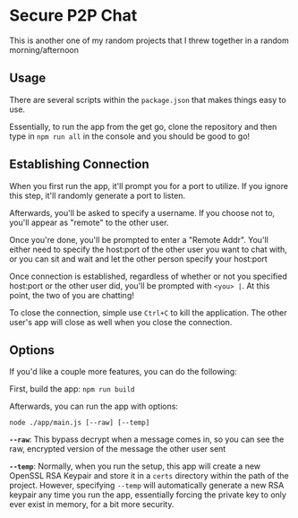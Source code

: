 # Secure P2P Chat

This is another one of my random projects that I threw together in a random morning/afternoon

## Usage

There are several scripts within the `package.json` that makes things easy to use.

Essentially, to run the app from the get go, clone the repository and then type in `npm run all` in the console and you should be good to go!

## Establishing Connection

When you first run the app, it'll prompt you for a port to utilize. If you ignore this step, it'll randomly generate a port to listen.

Afterwards, you'll be asked to specify a username. If you choose not to, you'll appear as "remote" to the other user.

Once you're done, you'll be prompted to enter a "Remote Addr". You'll either need to specify the host:port of the other user you want to chat with, or you can sit and wait and let the other person specify your host:port

Once connection is established, regardless of whether or not you specified host:port or the other user did, you'll be prompted with `<you> |`. At this point, the two of you are chatting!

To close the connection, simple use `Ctrl+C` to kill the application. The other user's app will close as well when you close the connection.

## Options

If you'd like a couple more features, you can do the following:

First, build the app: `npm run build`

Afterwards, you can run the app with options:

`node ./app/main.js [--raw] [--temp]`

**`--raw`**: This bypass decrypt when a message comes in, so you can see the raw, encrypted version of the message the other user sent

**`--temp`**: Normally, when you run the setup, this app will create a new OpenSSL RSA Keypair and store it in a `certs` directory within the path of the project. However, specifying `--temp` will automatically generate a new RSA keypair any time you run the app, essentially forcing the private key to only ever exist in memory, for a bit more security.
